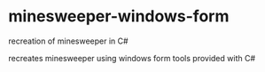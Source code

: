 # minesweeper-windows-form
recreation of minesweeper in C#

recreates minesweeper using windows form tools provided with C#
